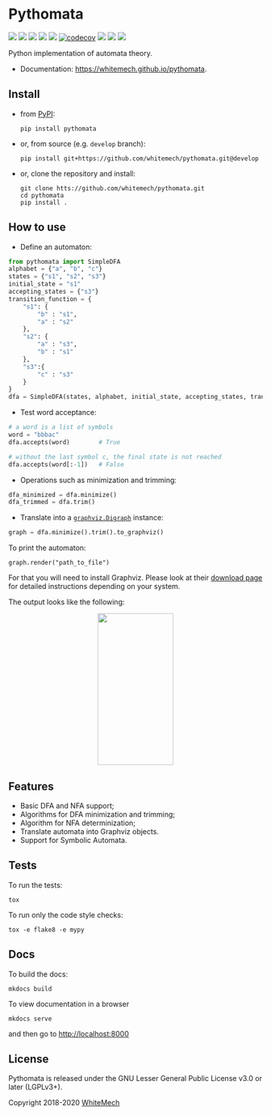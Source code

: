 # Pythomata


[![](https://img.shields.io/pypi/v/pythomata.svg)](https://pypi.python.org/pypi/pythomata)
[![](https://img.shields.io/travis/whitemech/pythomata.svg)](https://travis-ci.org/whitemech/pythomata)
[![](https://img.shields.io/pypi/pyversions/pythomata.svg)](https://pypi.python.org/pypi/pythomata)
[![](https://img.shields.io/badge/docs-mkdocs-9cf)](https://www.mkdocs.org/)
[![](https://img.shields.io/badge/status-development-orange.svg)](https://img.shields.io/badge/status-development-orange.svg)
[![codecov](https://codecov.io/gh/whitemech/pythomata/branch/master/graph/badge.svg)](https://codecov.io/gh/whitemech/pythomata)
[![](https://img.shields.io/badge/flake8-checked-blueviolet)](https://img.shields.io/badge/flake8-checked-blueviolet)
[![](https://img.shields.io/badge/mypy-checked-blue)](https://img.shields.io/badge/mypy-checked-blue)
[![](https://img.shields.io/badge/license-LGPLv3%2B-blue)](./LICENSE)

Python implementation of automata theory.

* Documentation: https://whitemech.github.io/pythomata.

## Install

- from [PyPI](https://pypi.org/project/pythomata/):

      pip install pythomata

- or, from source (e.g. `develop` branch):

      pip install git+https://github.com/whitemech/pythomata.git@develop


- or, clone the repository and install:

      git clone htts://github.com/whitemech/pythomata.git
      cd pythomata
      pip install .


## How to use

* Define an automaton:

```python
from pythomata import SimpleDFA
alphabet = {"a", "b", "c"}
states = {"s1", "s2", "s3"}
initial_state = "s1"
accepting_states = {"s3"}
transition_function = {
    "s1": {
        "b" : "s1",
        "a" : "s2"
    },
    "s2": {
        "a" : "s3",
        "b" : "s1"
    },
    "s3":{
        "c" : "s3"
    }
}
dfa = SimpleDFA(states, alphabet, initial_state, accepting_states, transition_function)
```

* Test word acceptance:

```python
# a word is a list of symbols
word = "bbbac"
dfa.accepts(word)        # True

# without the last symbol c, the final state is not reached
dfa.accepts(word[:-1])   # False
```

* Operations such as minimization and trimming:

```python
dfa_minimized = dfa.minimize()
dfa_trimmed = dfa.trim()
```

* Translate into a [`graphviz.Digraph`](https://graphviz.readthedocs.io/en/stable/api.html#graphviz.Digraph)
  instance:

```python
graph = dfa.minimize().trim().to_graphviz()
```

To print the automaton:
```
graph.render("path_to_file")
```

For that you will need to install Graphviz.
Please look at their [download page](https://graphviz.gitlab.io/download/)
for detailed instructions depending on your system.

The output looks like the following:

<p align="center">
  <img width="150" height="300" src="./images/my_awesome_automaton.svg" />
</p>


## Features


* Basic DFA and NFA support;
* Algorithms for DFA minimization and trimming;
* Algorithm for NFA determinization;
* Translate automata into Graphviz objects.
* Support for Symbolic Automata.


## Tests

To run the tests:

    tox

To run only the code style checks:

    tox -e flake8 -e mypy

## Docs

To build the docs:


    mkdocs build


To view documentation in a browser


    mkdocs serve


and then go to [http://localhost:8000](http://localhost:8000)


## License

Pythomata is released under the GNU Lesser General Public License v3.0 or later (LGPLv3+).

Copyright 2018-2020 [WhiteMech](https://whitemech.github.io)

